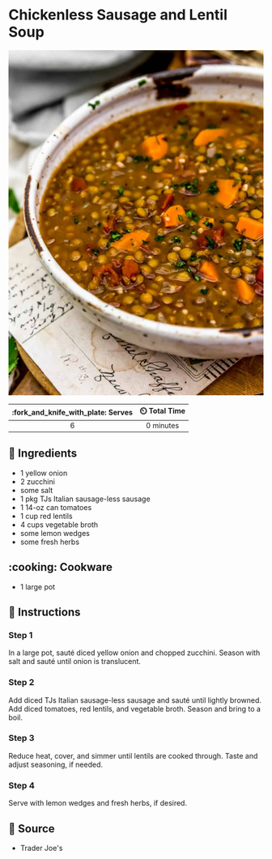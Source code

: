 # Chickenless Sausage and Lentil Soup

![Chickenless Sausage and Lentil Soup](../assets/images/chickenless-sausage-and-lentil-soup.jpg)

| :fork_and_knife_with_plate: Serves | :timer_clock: Total Time |
|:----------------------------------:|:-----------------------: |
| 6 | 0 minutes |

## :salt: Ingredients

- 1 yellow onion
- 2 zucchini
- some salt
- 1 pkg TJs Italian sausage-less sausage
- 1 14-oz can tomatoes
- 1 cup red lentils
- 4 cups vegetable broth
- some lemon wedges
- some fresh herbs

## :cooking: Cookware

- 1 large pot

## :pencil: Instructions

### Step 1

In a large pot, sauté diced yellow onion and chopped zucchini. Season with salt and sauté until onion is translucent.

### Step 2

Add diced TJs Italian sausage-less sausage and sauté until lightly browned. Add diced tomatoes, red lentils, and
vegetable broth. Season and bring to a boil.

### Step 3

Reduce heat, cover, and simmer until lentils are cooked through. Taste and adjust seasoning, if needed.

### Step 4

Serve with lemon wedges and fresh herbs, if desired.

## :link: Source

- Trader Joe's
